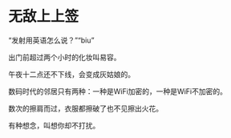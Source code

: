 # 无敌上上签

“发射用英语怎么说？”“biu” 

出门前超过两个小时的化妆叫易容。 

午夜十二点还不下线，会变成灰姑娘的。 

数码时代的邻居只有两种：一种是WiFi加密的，一种是WiFi不加密的。 

数次的擦肩而过，衣服都擦破了也不见擦出火花。 

有种想念，叫想你却不打扰。